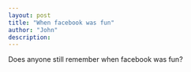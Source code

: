 ```yaml
---
layout: post
title: "When facebook was fun"
author: "John"
description: 
---
```


<p align="justify"> Does anyone still remember when facebook was fun?</p>

<!--more-->

<p align="justify"></p>
<p align="justify"></p>
<p align="justify"></p>
<p align="justify"></p>
